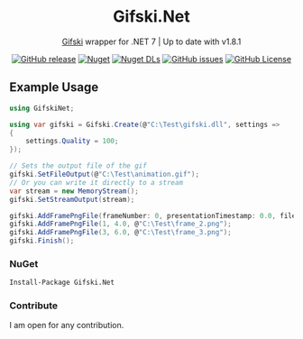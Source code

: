 <div align="center">

# Gifski.Net

[Gifski](https://github.com/ImageOptim/gifski) wrapper for .NET 7 | Up to date with v1.8.1

[![GitHub release](https://img.shields.io/github/v/release/thoo0224/Gifski.Net?logo=github)](https://github.com/thoo0224/Gifski.Net/releases/latest) [![Nuget](https://img.shields.io/nuget/v/Gifski.Net?logo=nuget)](https://www.nuget.org/packages/Gifski.Net) [![Nuget DLs](https://img.shields.io/nuget/dt/Gifski.Net?logo=nuget)](https://www.nuget.org/packages/Gifski.Net) [![GitHub issues](https://img.shields.io/github/issues/thoo0224/Gifski.Net?logo=github)](https://github.com/thoo0224/Gifski.Net/issues) [![GitHub License](https://img.shields.io/github/license/thoo0224/Gifski.Net)](https://github.com/thoo0224/Gifski.Net/blob/master/LICENSE)

</div>

## Example Usage

```cs
using GifskiNet;

using var gifski = Gifski.Create(@"C:\Test\gifski.dll", settings =>
{
    settings.Quality = 100;
});

// Sets the output file of the gif
gifski.SetFileOutput(@"C:\Test\animation.gif");
// Or you can write it directly to a stream
var stream = new MemoryStream();
gifski.SetStreamOutput(stream);

gifski.AddFramePngFile(frameNumber: 0, presentationTimestamp: 0.0, filePath: @"C:\Test\frame_1.png");
gifski.AddFramePngFile(1, 4.0, @"C:\Test\frame_2.png");
gifski.AddFramePngFile(3, 6.0, @"C:\Test\frame_3.png");
gifski.Finish();
```

### NuGet

```md
Install-Package Gifski.Net
```

### Contribute
 
I am open for any contribution.
